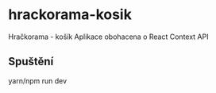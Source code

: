 # hrackorama-kosik
Hračkorama - košík
Aplikace obohacena o React Context API

## Spuštění
yarn/npm run dev


